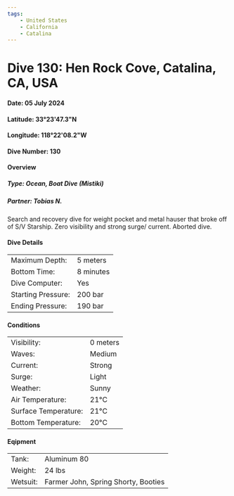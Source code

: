 ```yaml
---
tags:
    - United States
    - California
    - Catalina
---
```

# Dive 130: Hen Rock Cove, Catalina, CA, USA
#### Date: 05 July 2024
#### Latitude: 33°23'47.3"N 
#### Longitude: 118°22'08.2"W
#### Dive Number: 130
#### Overview
##### Type: Ocean, Boat Dive (Mistiki)
##### Partner: Tobias N.

Search and recovery dive for weight pocket and metal hauser that broke off of S/V Starship. Zero visibility and strong surge/ current. Aborted dive.

#### Dive Details 

| | |
|-----|-----|
| Maximum Depth:     | 5 meters |
| Bottom Time:       | 8 minutes | 
| Dive Computer:     | Yes | <!--Yes, No-->
| Starting Pressure: | 200 bar | 
| Ending Pressure:   | 190 bar | 

#### Conditions

| | |
|-----|-----|
| Visibility:          | 0 meters |
| Waves:               | Medium | <!--None, Small, Medium, Large-->
| Current:             | Strong | <!--None, Light, Medium, Strong-->
| Surge:               | Light |     <!--Light, Medium, Strong-->
| Weather:             | Sunny |  <!--Sunny, Partly Cloudy, Cloudy, Rainy, Windy, Foggy-->
| Air Temperature:     | 21°C | 
| Surface Temperature: | 21°C | 
| Bottom Temperature:  | 20°C | 

#### Eqipment 

| | |
|-----|-----|
| Tank:    | Aluminum 80 |
| Weight:  | 24 lbs | 
| Wetsuit: | Farmer John, Spring Shorty, Booties | 
